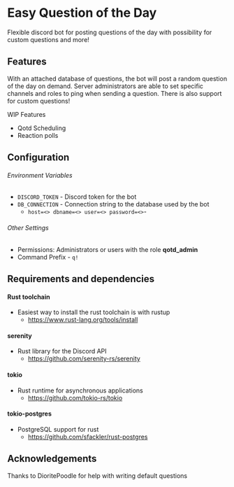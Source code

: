 # Easy Question of the Day
Flexible discord bot for posting questions of the day with possibility for custom questions and more!

## Features
With an attached database of questions, the bot will post a random question of the day on demand. 
Server administrators are able to set specific channels and roles to ping when sending a question.
There is also support for custom questions!

WIP Features
- Qotd Scheduling
- Reaction polls



## Configuration
###### Environment Variables
- `DISCORD_TOKEN` - Discord token for the bot
- `DB_CONNECTION` - Connection string to the database used by the bot
    - `host=<> dbname=<> user=<> password=<>`- 


###### Other Settings
- Permissions: Administrators or users with the role **qotd_admin**
- Command Prefix - `q!`

## Requirements and dependencies
#### Rust toolchain
- Easiest way to install the rust toolchain is with rustup
    - https://www.rust-lang.org/tools/install

#### serenity
- Rust library for the Discord API
    - https://github.com/serenity-rs/serenity

#### tokio
- Rust runtime for asynchronous applications
    - https://github.com/tokio-rs/tokio

#### tokio-postgres
- PostgreSQL support for rust
    - https://github.com/sfackler/rust-postgres

## Acknowledgements
Thanks to DioritePoodle for help with writing default questions